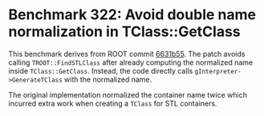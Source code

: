 # Benchmark 322: Avoid double name normalization in TClass::GetClass

This benchmark derives from ROOT commit [6631b55](https://github.com/root-project/root/commit/6631b55852885cfcc8b511900df23f3bee747ee3). The patch avoids calling `TROOT::FindSTLClass` after already computing the normalized name inside `TClass::GetClass`. Instead, the code directly calls `gInterpreter->GenerateTClass` with the normalized name.

The original implementation normalized the container name twice which incurred extra work when creating a `TClass` for STL containers.
